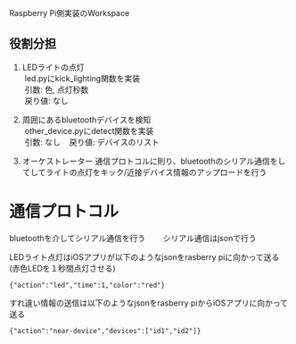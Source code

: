 Raspberry Pi側実装のWorkspace

## 役割分担  
1. LEDライトの点灯  
  led.pyにkick_lighting関数を実装  
  引数: 色, 点灯秒数  
  戻り値: なし  

2. 周囲にあるbluetoothデバイスを検知  
  other_device.pyにdetect関数を実装  
  引数: なし  
  戻り値: デバイスのリスト  

3. オーケストレーター
通信プロトコルに則り、bluetoothのシリアル通信をしてしてライトの点灯をキック/近接デバイス情報のアップロードを行う
  
# 通信プロトコル  
bluetoothを介してシリアル通信を行う　　
シリアル通信はjsonで行う

LEDライト点灯はiOSアプリが以下のようなjsonをrasberry piに向かって送る
(赤色LEDを１秒間点灯させる)
```LEDライトの点灯用のjson  
{"action":"led","time":1,"color":"red"}
```

すれ違い情報の送信は以下のようなjsonをrasberry piからiOSアプリに向かって送る
```周囲にid1及びid2のデバイスがいる場合
{"action":"near-device","devices":["id1","id2"]}
```
